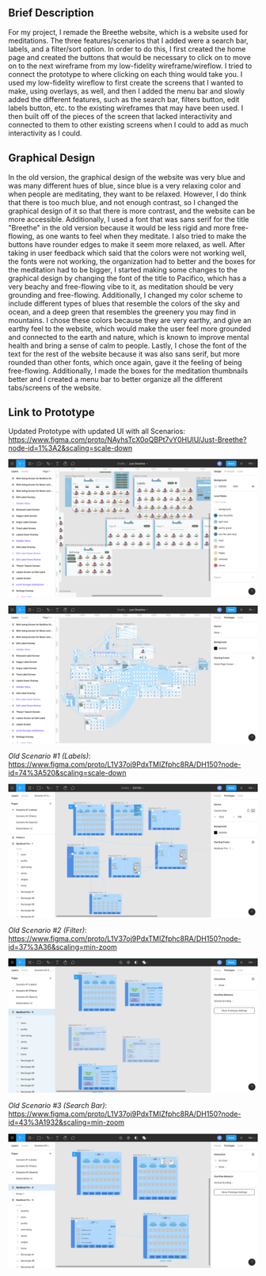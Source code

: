 ## Brief Description

For my project, I remade the Breethe website, which is a website used for meditations. The three features/scenarios that I added were a search bar, labels, and a filter/sort option. In order to do this, I first created the home page and created the buttons that would be necessary to click on to move on to the next wireframe from my low-fidelity wireframe/wireflow. I tried to connect the prototype to where clicking on each thing would take you. I used my low-fidelity wireflow to first create the screens that I wanted to make, using overlays, as well, and then I added the menu bar and slowly added the different features, such as the search bar, filters button, edit labels button, etc. to the existing wireframes that may have been used. I then built off of the pieces of the screen that lacked interactivity and connected to them to other existing screens when I could to add as much interactivity as I could. 

## Graphical Design

In the old version, the graphical design of the website was very blue and was many different hues of blue, since blue is a very relaxing color and when people are meditating, they want to be relaxed. However, I do think that there is too much blue, and not enough contrast, so I changed the graphical design of it so that there is more contrast, and the website can be more accessible. Additionally, I used a font that was sans serif for the title "Breethe" in the old version because it would be less rigid and more free-flowing, as one wants to feel when they meditate. I also tried to make the buttons have rounder edges to make it seem more relaxed, as well. After taking in user feedback which said that the colors were not working well, the fonts were not working, the organization had to better and the boxes for the meditation had to be bigger, I started making some changes to the graphical design by changing the font of the title to Pacifico, which has a very beachy and free-flowing vibe to it, as meditation should be very grounding and free-flowing. Additionally, I changed my color scheme to include different types of blues that resemble the colors of the sky and ocean, and a deep green that resembles the greenery you may find in mountains. I chose these colors because they are very earthy, and give an earthy feel to the website, which would make the user feel more grounded and connected to the earth and nature, which is known to improve mental health and bring a sense of calm to people. Lastly, I chose the font of the text for the rest of the website because it was also sans serif, but more rounded than other fonts, which once again, gave it the feeling of being free-flowing. Additionally, I made the boxes for the meditation thumbnails better and I created a menu bar to better organize all the different tabs/screens of the website. 

## Link to Prototype

Updated Prototype with updated UI with all Scenarios: https://www.figma.com/proto/NAyhsTcX0oQBPt7vY0HUlU/Just-Breethe?node-id=1%3A2&scaling=scale-down

![alt text](DistinctScreensUpdated.jpg "Distinct Screens")

![alt text](WireflowUpdated.jpg "Wireflow")

*Old Scenario #1 (Labels)*: https://www.figma.com/proto/L1V37oj9PdxTMIZfphc8RA/DH150?node-id=74%3A520&scaling=scale-down

![alt text](OldScenario1.jpg "Old Scenario #1")

*Old Scenario #2 (Filter)*: https://www.figma.com/proto/L1V37oj9PdxTMIZfphc8RA/DH150?node-id=37%3A36&scaling=min-zoom

![alt text](OldScenario2.jpg "Old Scenario #2")

*Old Scenario #3 (Search Bar)*: https://www.figma.com/proto/L1V37oj9PdxTMIZfphc8RA/DH150?node-id=43%3A1932&scaling=min-zoom

![alt text](OldScenario3.jpg "Old Scenario #3")


